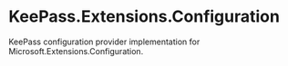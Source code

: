 # KeePass.Extensions.Configuration
KeePass configuration provider implementation for Microsoft.Extensions.Configuration.
